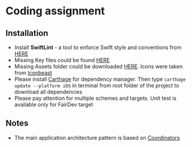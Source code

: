 # Coding assignment
## Installation
* Install **SwiftLint** - a tool to enforce Swift style and conventions from [HERE](https://github.com/realm/SwiftLint)
* Missing Key files could be found [HERE](https://drive.google.com/open?id=1_ja0PGHjJ6mccg_Q_39Ll7Q5RF-yMC_0)
* Missing Assets folder could be downloaded [HERE](https://drive.google.com/open?id=1BaUcrDF4YfTYee-JEx-_srNxNuo7bhB0). Icons were taken from [Iconbeast](http://www.iconbeast.com)
* Please install [Carthage](https://github.com/Carthage/Carthage) for dependency manager. Then type `carthage update --platform iOS` in terminal from root folder of the project to download all dependencies
* Please pay attention for multiple schemes and targets. Unit test is available only for FairDev target
## Notes
* The main application architecture pattern is based on [Coordinators](http://khanlou.com/2015/10/coordinators-redux/)

